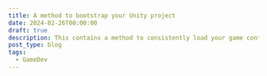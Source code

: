 ```yaml
---
title: A method to bootstrap your Unity project
date: 2024-02-26T00:00:00
draft: true
description: This contains a method to consistently load your game controllers from any scene you launch your game.
post_type: blog
tags:
  - GameDev
---
```


